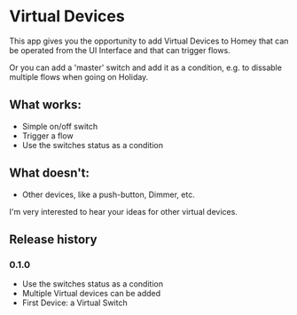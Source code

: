 # Virtual Devices

This app gives you the opportunity to add Virtual Devices to Homey that can be operated from the UI Interface and that can trigger flows.

Or you can add a 'master' switch and add it as a condition, e.g. to dissable multiple flows when going on Holiday. 

## What works:

* Simple on/off switch
* Trigger a flow
* Use the switches status as a condition

## What doesn't:

* Other devices, like a push-button, Dimmer, etc.

I'm very interested to hear your ideas for other virtual devices. 


## Release history

### 0.1.0

* Use the switches status as a condition
* Multiple Virtual devices can be added
* First Device: a Virtual Switch
